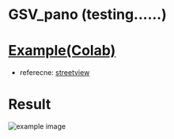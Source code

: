 # GSV_pano (testing......)
# [Example(Colab)](https://colab.research.google.com/drive/1YKojmCzplROkUmQ0o-AlKD9OXKaEi6hi#scrollTo=0W1pCG13LJYC)
* referecne: [streetview](https://github.com/robolyst/streetview)
# Result
![example image](https://github.com/JAAAE/GSV_pano/blob/main/pano_example.jpg) 
